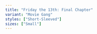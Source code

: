```yaml
---
title: "Friday the 13th: Final Chapter"
variant: "Movie Gang"
styles: ["Short-Sleeved"]
sizes: ["Small"]
---
```

